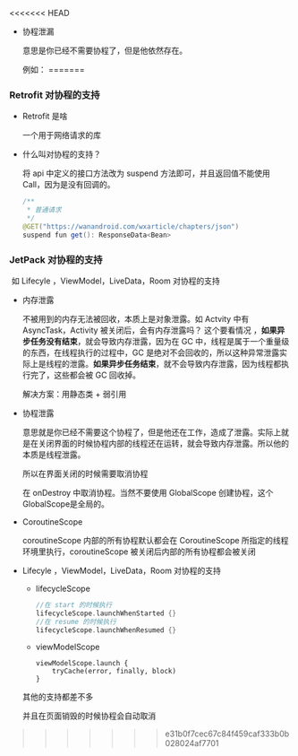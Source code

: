 <<<<<<< HEAD
- 协程泄漏

   意思是你已经不需要协程了，但是他依然存在。

   例如：
=======
### Retrofit 对协程的支持

- Retrofit 是啥

  一个用于网络请求的库

- 什么叫对协程的支持？

  将 api 中定义的接口方法改为 suspend 方法即可，并且返回值不能使用 Call，因为是没有回调的。

  ```java
  /**
   * 普通请求
   */
  @GET("https://wanandroid.com/wxarticle/chapters/json")
  suspend fun get(): ResponseData<Bean>
  ```

### JetPack 对协程的支持

​	如 Lifecyle ，ViewModel，LiveData，Room 对协程的支持

- 内存泄露

  不被用到的内存无法被回收，本质上是对象泄露。如 Actvity  中有 AsyncTask，Activity 被关闭后，会有内存泄露吗？ 这个要看情况 ，**如果异步任务没有结束**，就会导致内存泄露，因为在 GC 中，线程是属于一个重量级的东西，在线程执行的过程中，GC 是绝对不会回收的，所以这种异常泄露实际上是线程的泄露。**如果异步任务结束**，就不会导致内存泄露，因为线程都执行完了，这些都会被 GC 回收掉。

  解决方案：用静态类 + 弱引用

- 协程泄露

  意思就是你已经不需要这个协程了，但是他还在工作，造成了泄露。实际上就是在关闭界面的时候协程内部的线程还在运转，就会导致内存泄露。所以他的本质是线程泄露。

  所以在界面关闭的时候需要取消协程

  在 onDestroy 中取消协程。当然不要使用 GlobalScope 创建协程，这个GlobalScope是全局的。

- CoroutineScope

  coroutineScope 内部的所有协程默认都会在 CoroutineScope 所指定的线程环境里执行，coroutineScope 被关闭后内部的所有协程都会被关闭

- Lifecyle ，ViewModel，LiveData，Room 对协程的支持

  - lifecycleScope

    ```kotlin
    //在 start 的时候执行
    lifecycleScope.launchWhenStarted {}
    //在 resume 的时候执行
    lifecycleScope.launchWhenResumed {}
    ```

  - viewModelScope

    ```
    viewModelScope.launch {
        tryCache(error, finally, block)
    }
    ```

  其他的支持都差不多

  并且在页面销毁的时候协程会自动取消
>>>>>>> e31b0f7cec67c84f459caf333b0b028024af7701
